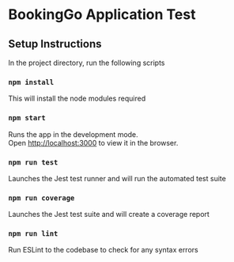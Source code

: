 # BookingGo Application Test

## Setup Instructions

In the project directory, run the following scripts

### `npm install`
This will install the node modules required

### `npm start`
Runs the app in the development mode.<br />
Open [http://localhost:3000](http://localhost:3000) to view it in the browser.

### `npm run test`
Launches the Jest test runner and will run the automated test suite

### `npm run coverage`
Launches the Jest test suite and will create a coverage report

### `npm run lint`
Run ESLint to the codebase to check for any syntax errors